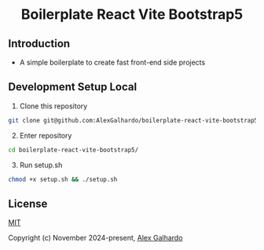 <h1 align="center">Boilerplate React Vite Bootstrap5</h1>

## Introduction

- A simple boilerplate to create fast front-end side projects

## Development Setup Local

1. Clone this repository
```bash
git clone git@github.com:AlexGalhardo/boilerplate-react-vite-bootstrap5.git
```

2. Enter repository
```bash
cd boilerplate-react-vite-bootstrap5/
```

3. Run setup.sh
```bash
chmod +x setup.sh && ./setup.sh
```

## License

[MIT](http://opensource.org/licenses/MIT)

Copyright (c) November 2024-present, [Alex Galhardo](https://github.com/AlexGalhardo)
